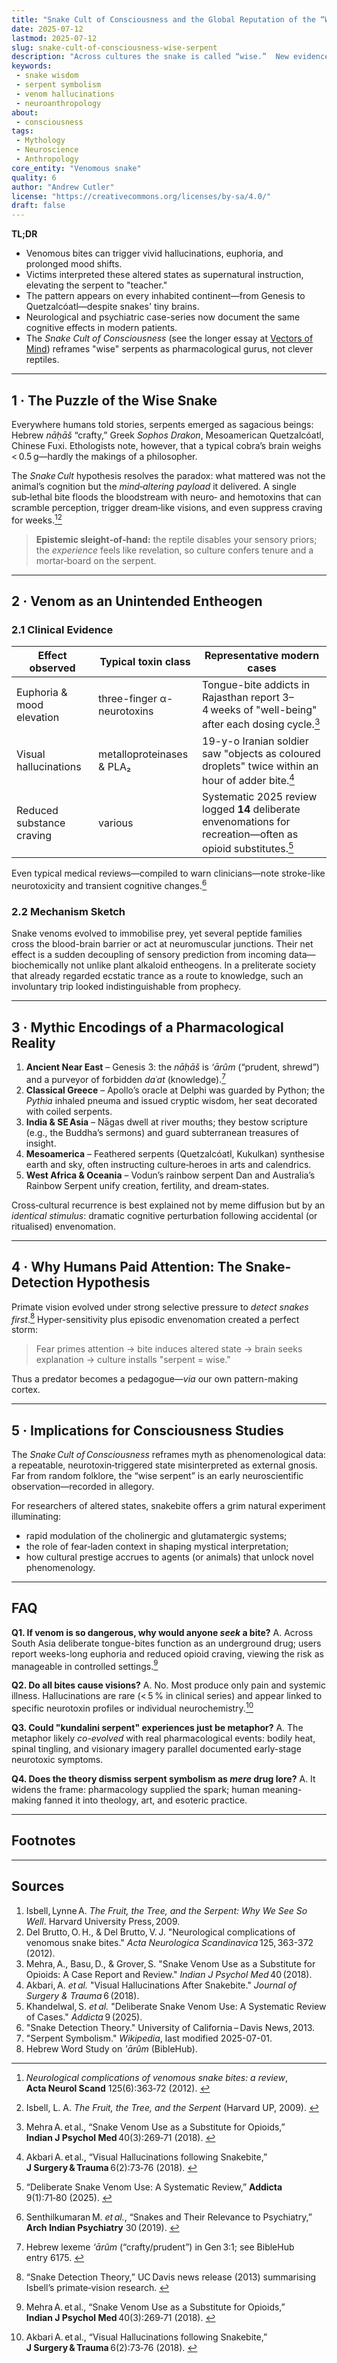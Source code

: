 ```yaml
---
title: "Snake Cult of Consciousness and the Global Reputation of the “Wise” Serpent"
date: 2025‑07‑12
lastmod: 2025‑07‑12
slug: snake-cult-of-consciousness-wise-serpent
description: "Across cultures the snake is called “wise.”  New evidence shows the nickname arose from venom‑induced alterations of consciousness, not reptile IQ."
keywords:
 - snake wisdom
 - serpent symbolism
 - venom hallucinations
 - neuroanthropology
about:
 - consciousness
tags:
 - Mythology
 - Neuroscience
 - Anthropology
core_entity: "Venomous snake"
quality: 6
author: "Andrew Cutler"
license: "https://creativecommons.org/licenses/by-sa/4.0/"
draft: false
---
```


**TL;DR**

- Venomous bites can trigger vivid hallucinations, euphoria, and prolonged mood shifts. 
- Victims interpreted these altered states as supernatural instruction, elevating the serpent to "teacher." 
- The pattern appears on every inhabited continent—from Genesis to Quetzalcóatl—despite snakes' tiny brains. 
- Neurological and psychiatric case-series now document the same cognitive effects in modern patients. 
- The *Snake Cult of Consciousness* (see the longer essay at [Vectors of Mind](https://www.vectorsofmind.com/p/the-snake-cult-of-consciousness)) reframes "wise" serpents as pharmacological gurus, not clever reptiles.

---

## 1 · The Puzzle of the **Wise Snake**

Everywhere humans told stories, serpents emerged as sagacious beings: Hebrew *nāḥāš* “crafty,” Greek *Sophos Drakon*, Mesoamerican Quetzalcóatl, Chinese Fuxi.  Ethologists note, however, that a typical cobra’s brain weighs < 0.5 g—hardly the makings of a philosopher.

The *Snake Cult* hypothesis resolves the paradox: what mattered was not the animal’s cognition but the *mind‑altering payload* it delivered.  A single sub‑lethal bite floods the bloodstream with neuro‑ and hemotoxins that can scramble perception, trigger dream‑like visions, and even suppress craving for weeks.[^1][^2]

> **Epistemic sleight‑of‑hand:** the reptile disables your sensory priors; the *experience* feels like revelation, so culture confers tenure and a mortar‑board on the serpent.

---

## 2 · Venom as an Unintended Entheogen

### 2.1 Clinical Evidence

| Effect observed | Typical toxin class | Representative modern cases |
|-----------------|--------------------|-----------------------------|
| Euphoria & mood elevation | three-finger α-neurotoxins | Tongue-bite addicts in Rajasthan report 3–4 weeks of "well-being" after each dosing cycle.[^3] |
| Visual hallucinations | metalloproteinases & PLA₂ | 19-y-o Iranian soldier saw "objects as coloured droplets" twice within an hour of adder bite.[^4] |
| Reduced substance craving | various | Systematic 2025 review logged **14** deliberate envenomations for recreation—often as opioid substitutes.[^5] |

Even typical medical reviews—compiled to warn clinicians—note stroke-like neurotoxicity and transient cognitive changes.[^6]

### 2.2 Mechanism Sketch

Snake venoms evolved to immobilise prey, yet several peptide families cross the blood-brain barrier or act at neuromuscular junctions. Their net effect is a sudden decoupling of sensory prediction from incoming data—biochemically not unlike plant alkaloid entheogens. In a preliterate society that already regarded ecstatic trance as a route to knowledge, such an involuntary trip looked indistinguishable from prophecy.

---

## 3 · Mythic Encodings of a Pharmacological Reality

1. **Ancient Near East** – Genesis 3: the *nāḥāš* is *‘ārûm* (“prudent, shrewd”) and a purveyor of forbidden *daʿat* (knowledge).[^7]  
2. **Classical Greece** – Apollo’s oracle at Delphi was guarded by Python; the *Pythia* inhaled pneuma and issued cryptic wisdom, her seat decorated with coiled serpents.  
3. **India & SE Asia** – Nāgas dwell at river mouths; they bestow scripture (e.g., the Buddha’s sermons) and guard subterranean treasures of insight.  
4. **Mesoamerica** – Feathered serpents (Quetzalcóatl, Kukulkan) synthesise earth and sky, often instructing culture‑heroes in arts and calendrics.  
5. **West Africa & Oceania** – Vodun’s rainbow serpent Dan and Australia’s Rainbow Serpent unify creation, fertility, and dream‑states.

Cross‑cultural recurrence is best explained not by meme diffusion but by an *identical stimulus*: dramatic cognitive perturbation following accidental (or ritualised) envenomation.

---

## 4 · Why Humans Paid Attention: The Snake-Detection Hypothesis

Primate vision evolved under strong selective pressure to *detect snakes first*.[^8] Hyper-sensitivity plus episodic envenomation created a perfect storm:

> Fear primes attention → bite induces altered state → brain seeks explanation → culture installs "serpent = wise."

Thus a predator becomes a pedagogue—*via* our own pattern-making cortex.

---

## 5 · Implications for Consciousness Studies

The *Snake Cult of Consciousness* reframes myth as phenomenological data: a repeatable, neurotoxin‑triggered state misinterpreted as external gnosis.  Far from random folklore, the “wise serpent” is an early neuroscientific observation—recorded in allegory.

For researchers of altered states, snakebite offers a grim natural experiment illuminating:

- rapid modulation of the cholinergic and glutamatergic systems;  
- the role of fear‑laden context in shaping mystical interpretation;  
- how cultural prestige accrues to agents (or animals) that unlock novel phenomenology.

---

## FAQ

**Q1. If venom is so dangerous, why would anyone *seek* a bite?** 
A. Across South Asia deliberate tongue-bites function as an underground drug; users report weeks-long euphoria and reduced opioid craving, viewing the risk as manageable in controlled settings.[^3]

**Q2. Do all bites cause visions?** 
A. No. Most produce only pain and systemic illness. Hallucinations are rare (< 5 % in clinical series) and appear linked to specific neurotoxin profiles or individual neurochemistry.[^4]

**Q3. Could "kundalini serpent" experiences just be metaphor?** 
A. The metaphor likely *co-evolved* with real pharmacological events: bodily heat, spinal tingling, and visionary imagery parallel documented early-stage neurotoxic symptoms.

**Q4. Does the theory dismiss serpent symbolism as *mere* drug lore?** 
A. It widens the frame: pharmacology supplied the spark; human meaning-making fanned it into theology, art, and esoteric practice.

---

## Footnotes

[^oai1]: [PubMed](https://pubmed.ncbi.nlm.nih.gov/21999367/)
[^oai2]: [Wikipedia](https://en.wikipedia.org/wiki/Snake_detection_theory?utm_source=chatgpt.com)
[^oai3]: [PMC](https://pmc.ncbi.nlm.nih.gov/articles/PMC5968650/)
[^oai4]: [Jsurgery](https://jsurgery.bums.ac.ir/article-1-138-en.pdf)
[^oai5]: [Addicta](https://www.addicta.com.tr/Content/files/sayilar/42/71-80.pdf?utm_source=chatgpt.com)
[^oai6]: [Journals](https://journals.lww.com/aips/fulltext/2019/03010/snakes_and_their_relevance_to_psychiatry.15.aspx?utm_source=chatgpt.com)
[^oai7]: [Biblehub](https://biblehub.com/hebrew/6175.htm?utm_source=chatgpt.com)
[^oai8]: [Ucdavis](https://www.ucdavis.edu/news/snakes-brain-are-primates-hard-wired-see-snakes?utm_source=chatgpt.com)
[^1]: *Neurological complications of venomous snake bites: a review*, **Acta Neurol Scand** 125(6):363‑72 (2012).  [^oai1]  
[^2]: Isbell, L. A. *The Fruit, the Tree, and the Serpent* (Harvard UP, 2009).  [^oai2]  
[^3]: Mehra A. et al., “Snake Venom Use as a Substitute for Opioids,” **Indian J Psychol Med** 40(3):269‑71 (2018).  [^oai3]  
[^4]: Akbari A. et al., “Visual Hallucinations following Snakebite,” **J Surgery & Trauma** 6(2):73‑76 (2018).  [^oai4]  
[^5]: “Deliberate Snake Venom Use: A Systematic Review,” **Addicta** 9(1):71‑80 (2025).  [^oai5]  
[^6]: Senthilkumaran M. *et al.*, “Snakes and Their Relevance to Psychiatry,” **Arch Indian Psychiatry** 30 (2019).  [^oai6]  
[^7]: Hebrew lexeme *‘ārûm* (“crafty/prudent”) in Gen 3:1; see BibleHub entry 6175.  [^oai7]  
[^8]: “Snake Detection Theory,” UC Davis news release (2013) summarising Isbell’s primate‑vision research.  [^oai8]  

---

## Sources

1. Isbell, Lynne A. *The Fruit, the Tree, and the Serpent: Why We See So Well*. Harvard University Press, 2009. 
2. Del Brutto, O. H., & Del Brutto, V. J. "Neurological complications of venomous snake bites." *Acta Neurologica Scandinavica* 125, 363-372 (2012). 
3. Mehra, A., Basu, D., & Grover, S. "Snake Venom Use as a Substitute for Opioids: A Case Report and Review." *Indian J Psychol Med* 40 (2018). 
4. Akbari, A. *et al.* "Visual Hallucinations After Snakebite." *Journal of Surgery & Trauma* 6 (2018). 
5. Khandelwal, S. *et al.* "Deliberate Snake Venom Use: A Systematic Review of Cases." *Addicta* 9 (2025). 
6. "Snake Detection Theory." University of California – Davis News, 2013. 
7. "Serpent Symbolism." *Wikipedia*, last modified 2025-07-01. 
8. Hebrew Word Study on *'ārûm* (BibleHub). 